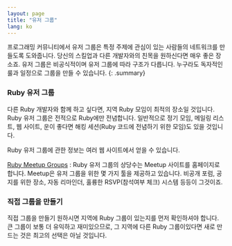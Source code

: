 ```yaml
---
layout: page
title: "유저 그룹"
lang: ko
---
```


프로그래밍 커뮤니티에서 유저 그룹은 특정 주제에 관심이 있는 사람들의 네트워크를
만들도록 도와줍니다. 당신의 스킬업과 다른 개발자와의 친목을 원하신다면 매우
좋은 장소죠. 유저 그룹은 비공식적이며 유저 그룹에 따라 구조가 다릅니다. 누구라도
독자적인 룰과 일정으로 그룹을 만들 수 있습니다.
{: .summary}

### Ruby 유저 그룹

다른 Ruby 개발자와 함께 하고 싶다면, 지역 Ruby 모임이 최적의 장소일 것입니다.
Ruby 유저 그룹은 전적으로 Ruby에만 전념합니다. 일반적으로 정기 모임, 메일링
리스트, 웹 사이트, 운이 좋다면 해킹 세션(Ruby 코드에 전념하기 위한 모임)도
있을 것입니다.

Ruby 유저 그룹에 관한 정보는 여러 웹 사이트에서 얻을 수 있습니다.

[Ruby Meetup Groups][1]
: Ruby 유저 그룹의 상당수는 Meetup 사이트를 홈페이지로 합니다. Meetup은
유저 그룹을 위한 몇 가지 툴을 제공하고 있습니다. 비공개 포럼, 공지를 위한 장소,
자동 리마인더, 훌륭한 RSVP(참석여부 체크) 시스템 등등이 그것이죠.

### 직접 그룹을 만들기

직접 그룹을 만들기 원하시면 지역에 Ruby 그룹이 있는지를 먼저 확인하셔야 합니다.
큰 그룹이 보통 더 유익하고 재미있으므로, 그 지역에 다른 Ruby 그룹이있다면 새로
만드는 것은 최고의 선택은 아닐 것입니다.



[1]: https://ruby.meetup.com
